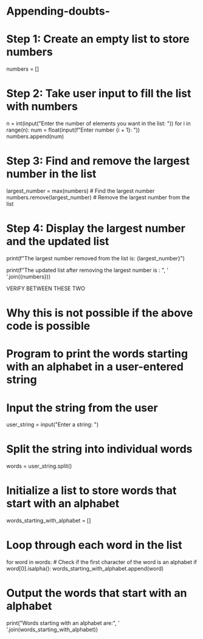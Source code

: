 # Appending-doubts-

# Step 1: Create an empty list to store numbers
numbers = []


# Step 2: Take user input to fill the list with numbers
n = int(input("Enter the number of elements you want in the list: "))
for i in range(n):
    num = float(input(f"Enter number {i + 1}: "))
    numbers.append(num)

# Step 3: Find and remove the largest number in the list
largest_number = max(numbers)  # Find the largest number
numbers.remove(largest_number)  # Remove the largest number from the list

# Step 4: Display the largest number and the updated list
print(f"The largest number removed from the list is: {largest_number}")

print(f"The updated list after removing the largest number is : ", ' '.join({numbers}))


VERIFY BETWEEN THESE TWO


# Why this is not possible if the above code is possible 

# Program to print the words starting with an alphabet in a user-entered string

# Input the string from the user
user_string = input("Enter a string: ")

# Split the string into individual words
words = user_string.split()

# Initialize a list to store words that start with an alphabet
words_starting_with_alphabet = []

# Loop through each word in the list
for word in words:
    # Check if the first character of the word is an alphabet
    if word[0].isalpha():
        words_starting_with_alphabet.append(word)

# Output the words that start with an alphabet
print("Words starting with an alphabet are:", ' '.join(words_starting_with_alphabet))

